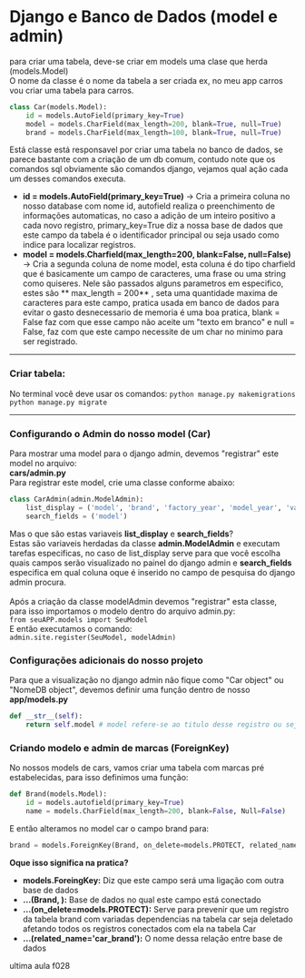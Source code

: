 # Django e Banco de Dados (model e admin)

para criar uma tabela, deve-se criar em models uma clase que herda (models.Model)<br>
O nome da classe é o nome da tabela a ser criada ex, no meu app carros vou criar uma tabela para carros.

```Python
class Car(models.Model):
    id = models.AutoField(primary_key=True)
    model = models.CharField(max_length=200, blank=True, null=True)
    brand = models.CharField(max_length=100, blank=True, null=True)
```


Está classe está responsavel por criar uma tabela no banco de dados, se parece bastante com a criação de um db comum, contudo note que os comandos sql obviamente são comandos django, vejamos qual ação cada um desses comandos executa.<br>

- **id = models.AutoField(primary_key=True)** -> Cria a primeira coluna no nosso database com nome id, autofield realiza o preenchimento de informações automaticas, no caso a adição de um inteiro positivo a cada novo registro, primary_key=True diz a nossa base de dados que este campo da tabela é o identificador principal ou seja usado como indice para localizar registros.
- **model = models.Charfield(max_length=200, blank=False, null=False)** -> Cria a segunda coluna de nome model, esta coluna é do tipo charfield que é basicamente um campo de caracteres, uma frase ou uma string como quiseres. Nele são passados alguns parametros em especifico, estes são ** max_length = 200** , seta uma quantidade maxima de caracteres para este campo, pratica usada em banco de dados para evitar o gasto desnecessario de memoria é uma boa pratica, blank = False faz com que esse campo não aceite um "texto em branco" e null = False, faz com que este campo necessite de um char no minimo para ser registrado.

---
### Criar tabela:

No terminal você deve usar os comandos:
`python manage.py makemigrations`
`python manage.py migrate`

--- 
### Configurando o Admin do nosso model (Car)
 
Para mostrar uma model para o django admin, devemos "registrar" este model no arquivo:<br>
**cars/admin.py**<br>
Para registrar este model, crie uma classe conforme abaixo:<br>

```Python
class CarAdmin(admin.ModelAdmin):
    list_display = ('model', 'brand', 'factory_year', 'model_year', 'value')
    search_fields = ('model')
```

Mas o que são estas variaveis <strong>list_display</strong> e <strong>search_fields</strong>?<br>
Estas são variaveis herdadas da classe **admin.ModelAdmin** e executam tarefas especificas, no caso de list_display serve para que você escolha quais campos serão visualizado no painel do django admin e **search_fields** especifica em qual coluna oque é inserido no campo de pesquisa do django admin procura.
<br><br>
Após a criação da classe modelAdmin devemos "registrar" esta classe, para isso importamos o modelo dentro do arquivo admin.py:<br>
```from seuAPP.models import SeuModel ```<br>
E então executamos o comando:<br>
```admin.site.register(SeuModel, modelAdmin) ```

### Configurações adicionais do nosso projeto

Para que a visualização no django admin não fique como  "Car object" ou "NomeDB object", devemos definir uma função dentro de nosso **app/models.py**<br>
```Python
def __str__(self):
    return self.model # model refere-se ao titulo desse registro ou seja neste caso model é o modelo do carro
```

### Criando modelo e admin de marcas (ForeignKey)

No nossos models de cars, vamos criar uma tabela com marcas pré estabelecidas, para isso definimos uma função:
```Python
def Brand(models.Model):
    id = models.autofield(primary_key=True)
    name = models.CharField(max_length=200, blank=False, Null=False)
```
E então alteramos no model car o campo brand para:
```Python
brand = models.ForeignKey(Brand, on_delete=models.PROTECT, related_name='car_brand')
```
**Oque isso significa na pratica?**<br>

- **models.ForeingKey:** Diz que este campo será uma ligação com outra base de dados<br>
- **...(Brand, ):** Base de dados no qual este campo está conectado<br>
- **...(on_delete=models.PROTECT):** Serve para prevenir que um registro da tabela brand com variadas dependencias na tabela car seja deletado afetando todos os registros conectados com ela na tabela Car<br>
- **...(related_name='car_brand'):** O nome dessa relação entre base de dados

ultima aula f028